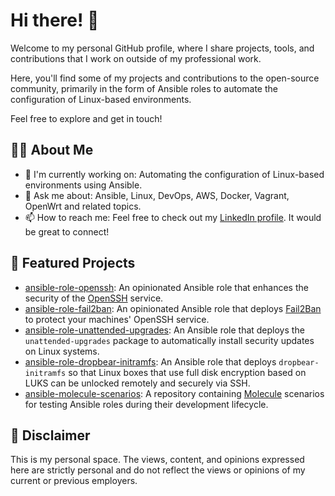 # Hi there! 👋

Welcome to my personal GitHub profile, where I share projects, tools, and contributions that I work on outside of my professional work.

Here, you'll find some of my projects and contributions to the open-source community, primarily in the form of Ansible roles to automate the configuration of Linux-based environments.

Feel free to explore and get in touch!

## 👨‍💻 About Me

- 🧰 I'm currently working on: Automating the configuration of Linux-based environments using Ansible.
- 💬 Ask me about: Ansible, Linux, DevOps, AWS, Docker, Vagrant, OpenWrt and related topics.
- 📫 How to reach me: Feel free to check out my [LinkedIn profile][01]. It would be great to connect!

## 🚀 Featured Projects

- [ansible-role-openssh][02]: An opinionated Ansible role that enhances the security of the [OpenSSH][03] service.
- [ansible-role-fail2ban][04]: An opinionated Ansible role that deploys [Fail2Ban][05] to protect your machines' OpenSSH service.
- [ansible-role-unattended-upgrades][06]: An Ansible role that deploys the `unattended-upgrades` package to automatically install security updates on Linux systems.
- [ansible-role-dropbear-initramfs][07]: An Ansible role that deploys `dropbear-initramfs` so that Linux boxes that use full disk encryption based on LUKS can be unlocked remotely and securely via SSH.
- [ansible-molecule-scenarios][08]: A repository containing [Molecule][09] scenarios for testing Ansible roles during their development lifecycle.

## 📢 Disclaimer

This is my personal space. The views, content, and opinions expressed here are strictly personal and do not reflect the views or opinions of my current or previous employers.

[01]: https://www.linkedin.com/in/fernandobohrer
[02]: https://github.com/fernandobohrer/ansible-role-openssh
[03]: https://www.openssh.com/
[04]: https://github.com/fernandobohrer/ansible-role-fail2ban
[05]: https://github.com/fail2ban/fail2ban
[06]: https://github.com/fernandobohrer/ansible-role-unattended-upgrades
[07]: https://github.com/fernandobohrer/ansible-role-dropbear-initramfs
[08]: https://github.com/fernandobohrer/ansible-molecule-scenarios
[09]: https://ansible.readthedocs.io/projects/molecule/
